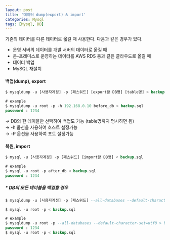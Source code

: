 ```yaml
---
layout: post
title: '데이터 dump(export) & import'
categories: Mysql
tags: [Mysql, DB]
---
```


기존의 데이터를 다른 데이터로 옮길 때 사용한다.
다음과 같은 경우가 있다.
- 운영 서버의 데이터를 개발 서버의 데이터로 옮길 때
- 온-프레미스로 운영하는 데이터를 AWS RDS 등과 같은 클라우드로 옮길 때
- 데이터 백업
- MySQL 재설치


#### 백업(dump), export
```SQL
$ mysqldump -u [사용자계정] -p [패스워드] [export할 DB명] [table명] > backup.sql

# example
$ mysqldump -u root -p -h 192.168.0.10 before_db > backup.sql
password : 1234
```
→ DB의 한 테이블만 선택하여 백업도 가능 (table명까지 명시하면 됨)  
→ -h 옵션을 사용하여 호스트 설정가능  
→ -P 옵션을 사용하여 포트 설정가능

#### 복원, import
```SQL
$ mysql -u [사용자계정] -p [패스워드] [import할 DB명] < backup.sql

# example
$ mysql -u root -p after_db < backup.sql
password : 1234
```


##### \* DB의 모든 테이블을 백업할 경우
```SQL
$ mysqldump -u [사용자계정] -p [패스워드] --all-databases --default-character-set=utf8 > backup.sql

$ mysql -u root -p < backup.sql

# example
$ mysqldump -u root -p --all-databases --default-character-set=utf8 > backup.sql
password : 1234
$ mysql -u root -p < backup.sql
```
